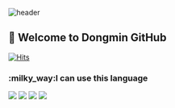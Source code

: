 ![header](https://capsule-render.vercel.app/api?type=Rect&color=B389D3&height=200&section=header&text=hello%20world!&fontSize=85&animation=blinking&fontColor=ffffff)
<h2> 👋 Welcome to Dongmin GitHub </h2>

[![Hits](https://hits.seeyoufarm.com/api/count/incr/badge.svg?url=https%3A%2F%2Fgithub.com%2FDongMin-0604&count_bg=%2379C83D&title_bg=%23555555&icon=github.svg&icon_color=%23A6AE9F&title=Customer&edge_flat=true)](https://hits.seeyoufarm.com)

<h3>:milky_way:I can use this language</h3>

<img  src="https://img.shields.io/badge/JAVA-FF607F?style=flat-square&logo=Java&logoColor=ffffff"/></a>
<img  src="https://img.shields.io/badge/XML-3DDC84?style=flat-square&logo=Android&logoColor=ffffff"/></a>
<img  src="https://img.shields.io/badge/HTMl-E34F26?style=flat-square&logo=HTML5&logoColor=ffffff"/></a>
<img  src="https://img.shields.io/badge/CSS-1272b6?style=flat-square&logo=CSS3&logoColor=ffffff"/></a>

